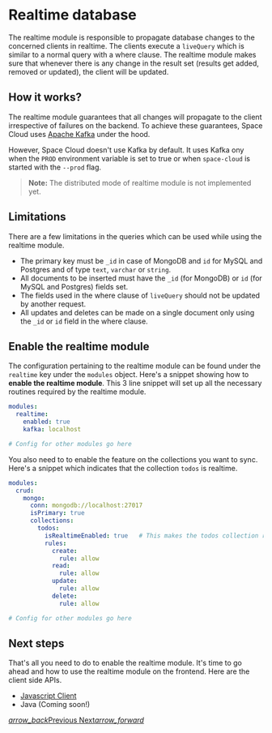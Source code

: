 # Realtime database

The realtime module is responsible to propagate database changes to the concerned clients in realtime. The clients execute a `liveQuery` which is similar to a normal query with a where clause. The realtime module makes sure that whenever there is any change in the result set (results get added, removed or updated), the client will be updated.

## How it works?

The realtime module guarantees that all changes will propagate to the client irrespective of failures on the backend. To achieve these guarantees, Space Cloud uses [Apache Kafka](https://apache.kafka.org) under the hood.

However, Space Cloud doesn't use Kafka by default. It uses Kafka ony when the `PROD` environment variable is set to true or when `space-cloud` is started with the `--prod` flag.

> **Note:** The distributed mode of realtime module is not implemented yet.

## Limitations

There are a few limitations in the queries which can be used while using the realtime module.

- The primary key must be `_id` in case of MongoDB and `id` for MySQL and Postgres and of type `text`, `varchar` or `string`.
- All documents to be inserted must have the `_id` (for MongoDB) or `id` (for MySQL and Postgres) fields set.
- The fields used in the where clause of `liveQuery` should not be updated by another request.
- All updates and deletes can be made on a single document only using the `_id` or `id` field in the where clause.

## Enable the realtime module

The configuration pertaining to the realtime module can be found under the `realtime` key under the `modules` object. Here's a snippet showing how to **enable the realtime module**. This 3 line snippet will set up all the necessary routines required by the realtime module.

```yaml
modules:
  realtime:
    enabled: true
    kafka: localhost

# Config for other modules go here 
```

You also need to to enable the feature on the collections you want to sync. Here's a snippet which indicates that the collection `todos` is realtime.

```yaml
modules:
  crud:
    mongo:
      conn: mongodb://localhost:27017
      isPrimary: true
      collections:
        todos:
          isRealtimeEnabled: true   # This makes the todos collection realtime
          rules:
            create:
              rule: allow
            read:
              rule: allow
            update:
              rule: allow
            delete:
              rule: allow

# Config for other modules go here 
```

## Next steps
That's all you need to do to enable the realtime module. It's time to go ahead and how to use the realtime module on the frontend. Here are the client side APIs.
- [Javascript Client](/docs/api/javascript)
- Java (Coming soon!)

<div class="btns-wrapper">
  <a href="/docs/database" class="waves-effect waves-light btn primary-btn-border btn-small">
    <i class="material-icons btn-with-icon">arrow_back</i>Previous
  </a>
  <a href="/docs/file-storage" class="waves-effect waves-light btn primary-btn-fill btn-small">
    Next<i class="material-icons btn-with-icon">arrow_forward</i>
  </a>
</div>